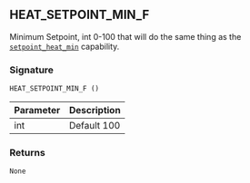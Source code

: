 ## HEAT\_SETPOINT\_MIN\_F

Minimum Setpoint, int 0-100 that will do the same thing as the [`setpoint_heat_min`][1] capability.


### Signature

`HEAT_SETPOINT_MIN_F ()`


| Parameter | Description |
| --- | --- |
| int | Default 100 |


### Returns

`None`

[1]:	https://snap-one.github.io/docs-driverworks-proxyprotocol/#thermostat-capabilities